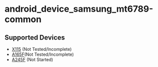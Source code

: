 # android_device_samsung_mt6789-common



## Supported Devices
 - [X115](https://github.com/galaxy-mt6789/android_device_samsung_gta9) (Not Tested/Incomplete)
 - [A165F](https://github.com/galaxy-mt6789/android_device_samsung_a16)(Not Tested/Incomplete)
 - [A245F]() (Not Started)
